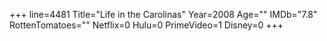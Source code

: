 +++
line=4481
Title="Life in the Carolinas"
Year=2008
Age=""
IMDb="7.8"
RottenTomatoes=""
Netflix=0
Hulu=0
PrimeVideo=1
Disney=0
+++

